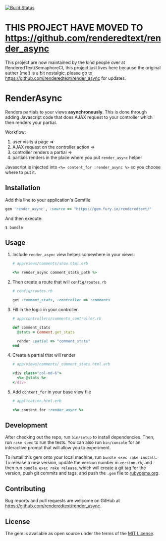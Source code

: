 [![Build Status](https://semaphoreci.com/api/v1/renderedtext/render_async/branches/master/badge.svg)](https://semaphoreci.com/renderedtext/render_async)

# THIS PROJECT HAVE MOVED TO https://github.com/renderedtext/render_async

This project are now maintained by the kind people over at RenderedText/SemaphoreCI, this project just lives here because the original auther (me!) is a bit nostalgic, please go to https://github.com/renderedtext/render_async for updates.

# RenderAsync

Renders partials to your views **asynchronously**. This is done through adding
Javascript code that does AJAX request to your controller which then renders
your partial.

Workflow:

1. user visits a page => 
2. AJAX request on the controller action => 
3. controller renders a partial => 
4. partials renders in the place where you put `render_async` helper

Javascript is injected into `<%= content_for :render_async %>` so you choose
where to put it.

## Installation

Add this line to your application's Gemfile:

```ruby
gem 'render_async', :source => "https://gem.fury.io/renderedtext/"
```

And then execute:

    $ bundle

## Usage

1. Include `render_async` view helper somewhere in your views:

    ```ruby
    # app/views/comments/show.html.erb

    <%= render_async comment_stats_path %>
    ```

2. Then create a route that will `config/routes.rb`
    ```ruby
    # config/routes.rb

    get :comment_stats, :controller => :comments
    ```

3. Fill in the logic in your controller
    ```ruby
    # app/controllers/comments_controller.rb

    def comment_stats
      @stats = Comment.get_stats

      render :patial => "comment_stats"
    end
    ```

4. Create a partial that will render
    ```ruby
    # app/views/comments/_comment_stats.html.erb

    <div class="col-md-6">
      <%= @stats %>
    </div>
    ```

5. Add `content_for` in your base view file
    ```ruby
    # application.html.erb

    <%= content_for :render_async %>
    ```

## Development

After checking out the repo, run `bin/setup` to install dependencies. Then, run
`rake spec` to run the tests. You can also run `bin/console` for an interactive
prompt that will allow you to experiment.

To install this gem onto your local machine, run `bundle exec rake install`. To
release a new version, update the version number in `version.rb`, and then run
`bundle exec rake release`, which will create a git tag for the version, push
git commits and tags, and push the `.gem` file to
[rubygems.org](https://rubygems.org).

## Contributing

Bug reports and pull requests are welcome on GitHub at https://github.com/renderedtext/render_async.

## License

The gem is available as open source under the terms of the [MIT License](http://opensource.org/licenses/MIT).
